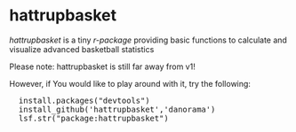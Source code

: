 # hattrupbasket

_hattrupbasket_ is a tiny *r-package* providing basic functions to calculate and visualize advanced basketball statistics

  Please note: hattrupbasket is still far away from v1!

However, if You would like to play around with it, try the following:

<pre>
  install.packages("devtools")
  install_github('hattrupbasket','danorama')
  lsf.str("package:hattrupbasket")
</pre>



